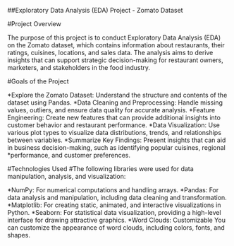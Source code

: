 
##Exploratory Data Analysis (EDA) Project - Zomato Dataset

#Project Overview

The purpose of this project is to conduct Exploratory Data Analysis (EDA) on the Zomato dataset, which contains information about restaurants, their ratings, cuisines, locations, and sales data. The analysis aims to derive insights that can support strategic decision-making for restaurant owners, marketers, and stakeholders in the food industry.

#Goals of the Project

*Explore the Zomato Dataset: Understand the structure and contents of the dataset using Pandas.
*Data Cleaning and Preprocessing: Handle missing values, outliers, and ensure data quality for accurate analysis.
*Feature Engineering: Create new features that can provide additional insights into customer behavior and restaurant performance.
*Data Visualization: Use various plot types to visualize data distributions, trends, and relationships between variables.
*Summarize Key Findings: Present insights that can aid in business decision-making, such as identifying popular cuisines, regional *performance, and customer preferences.

#Technologies Used
#The following libraries were used for data manipulation, analysis, and visualization:

*NumPy: For numerical computations and handling arrays.
*Pandas: For data analysis and manipulation, including data cleaning and transformation.
*Matplotlib: For creating static, animated, and interactive visualizations in Python.
*Seaborn: For statistical data visualization, providing a high-level interface for drawing attractive graphics.
*Word Clouds: Customizable You can customize the appearance of word clouds, including colors, fonts, and shapes.
